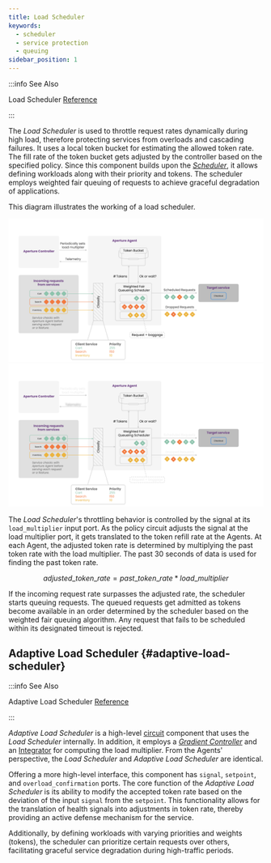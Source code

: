 ```yaml
---
title: Load Scheduler
keywords:
  - scheduler
  - service protection
  - queuing
sidebar_position: 1
---
```


:::info See Also

Load Scheduler [Reference](../../reference/configuration/spec.md#load-scheduler)

:::

The _Load Scheduler_ is used to throttle request rates dynamically during high
load, therefore protecting services from overloads and cascading failures. It
uses a local token bucket for estimating the allowed token rate. The fill rate
of the token bucket gets adjusted by the controller based on the specified
policy. Since this component builds upon the [_Scheduler_](./scheduler.md), it
allows defining workloads along with their priority and tokens. The scheduler
employs weighted fair queuing of requests to achieve graceful degradation of
applications.

This diagram illustrates the working of a load scheduler.

![Scheduler](./assets/img/load-scheduler-light.svg#gh-light-mode-only)
![Scheduler](./assets/img/load-scheduler-dark.svg#gh-dark-mode-only)

The _Load Scheduler_'s throttling behavior is controlled by the signal at its
`load_multiplier` input port. As the policy circuit adjusts the signal at the
load multiplier port, it gets translated to the token refill rate at the Agents.
At each Agent, the adjusted token rate is determined by multiplying the past
token rate with the load multiplier. The past 30 seconds of data is used for
finding the past token rate.

$$
adjusted\_token\_rate = past\_token\_rate * load\_multiplier
$$

If the incoming request rate surpasses the adjusted rate, the scheduler starts
queuing requests. The queued requests get admitted as tokens become available in
an order determined by the scheduler based on the weighted fair queuing
algorithm. Any request that fails to be scheduled within its designated timeout
is rejected.

## Adaptive Load Scheduler {#adaptive-load-scheduler}

:::info See Also

Adaptive Load Scheduler
[Reference](../../reference/configuration/spec.md#adaptive-load-scheduler)

:::

_Adaptive Load Scheduler_ is a high-level [circuit](../advanced/circuit.md)
component that uses the _Load Scheduler_ internally. In addition, it employs a
[_Gradient Controller_](../../reference/configuration/spec.md#gradient-controller)
and an [Integrator](../../reference/configuration/spec.md#integrator) for
computing the load multiplier. From the Agents' perspective, the _Load
Scheduler_ and _Adaptive Load Scheduler_ are identical.

Offering a more high-level interface, this component has `signal`, `setpoint`,
and `overload_confirmation` ports. The core function of the _Adaptive Load
Scheduler_ is its ability to modify the accepted token rate based on the
deviation of the input `signal` from the `setpoint`. This functionality allows
for the translation of health signals into adjustments in token rate, thereby
providing an active defense mechanism for the service.

Additionally, by defining workloads with varying priorities and weights
(tokens), the scheduler can prioritize certain requests over others,
facilitating graceful service degradation during high-traffic periods.
